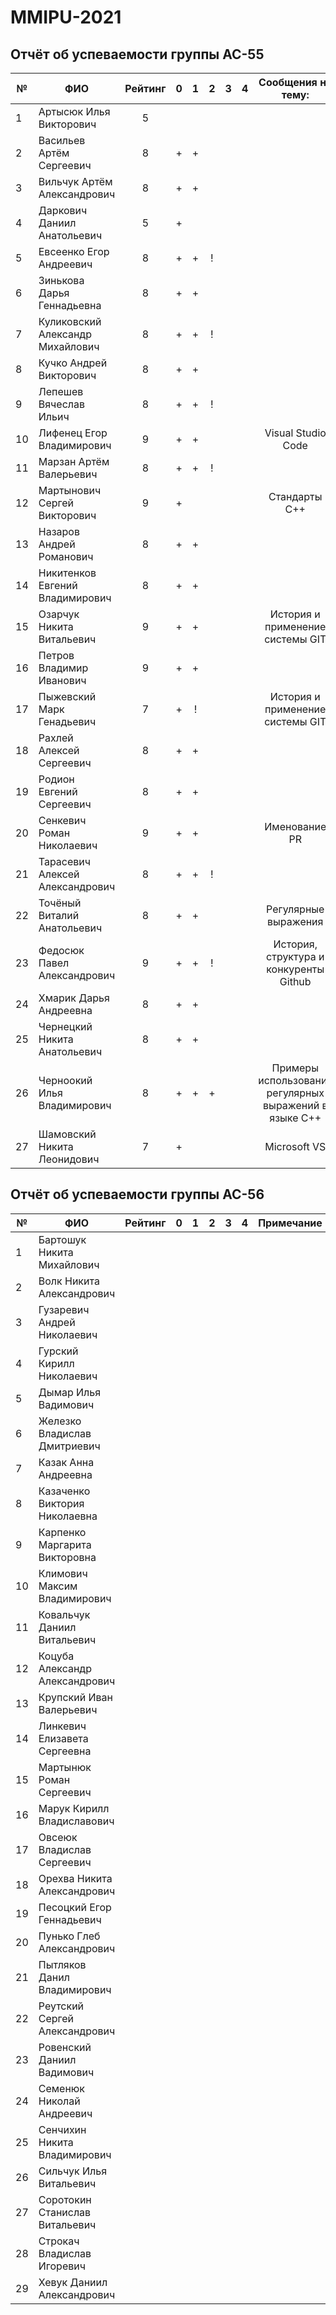 # MMIPU-2021

## Отчёт об успеваемости группы АС-55

|№ |  ФИО                              | Рейтинг | 0 | 1 | 2 | 3 | 4 | Сообщения на тему:|
|--|-----------------------------------|:-------:|:-:|:-:|:-:|:-:|:-:|:----------:|
|1 | Артысюк Илья Викторович           |5        |   |   |   |   |   |            |
|2 | Васильев Артём Сергеевич          |8        | + | + |   |   |   |            |
|3 | Вильчук Артём Александрович       |8        | + | + |   |   |   |            |
|4 | Даркович Даниил Анатольевич       |5        | + |   |   |   |   |            |
|5 | Евсеенко Егор Андреевич           |8        | + | + | ! |   |   |            |
|6 | Зинькова Дарья Геннадьевна        |8        | + | + |   |   |   |            |
|7 | Куликовский Александр Михайлович  |8        | + | + | ! |   |   |            |
|8 | Кучко Андрей Викторович           |8        | + | + |   |   |   |            |
|9 | Лепешев Вячеслав Ильич            |8        | + | + | ! |   |   |            |
|10| Лифенец Егор Владимирович         |9        | + | + |   |   |   | Visual Studio Code|
|11| Марзан Артём Валерьевич           |8        | + | + | ! |   |   |            |
|12| Мартынович Сергей Викторович      |9        | + |   |   |   |   | Стандарты С++|
|13| Назаров Андрей Романович          |8        | + | + |   |   |   |            |
|14| Никитенков Евгений Владимирович   |8        | + | + |   |   |   |            |
|15| Озарчук Никита Витальевич         |9        | + | + |   |   |   | История и применение системы GIT|
|16| Петров Владимир Иванович          |9        | + | + |   |   |   |            |
|17| Пыжевский Марк Генадьевич         |7        | + | ! |   |   |   | История и применение системы GIT|
|18| Рахлей Алексей Сергеевич          |8        | + | + |   |   |   |            |
|19| Родион Евгений Сергеевич          |8        | + | + |   |   |   |            |
|20| Сенкевич Роман Николаевич         |9        | + | + |   |   |   | Именование PR |
|21| Тарасевич Алексей Александрович   |8        | + | + | ! |   |   |            |
|22| Точёный Виталий Анатольевич       |8        | + | + |   |   |   |Регулярные выражения|
|23| Федосюк Павел Александрович       |9        | + | + | ! |   |   |История, структура и конкуренты Github|
|24| Хмарик Дарья Андреевна            |8        | + | + |   |   |   |            |
|25| Чернецкий Никита Анатольевич      |8        | + | + |   |   |   |            |
|26| Черноокий Илья Владимирович       |8        | + | + | + |   |   |Примеры использования регулярных выражений в языке С++|
|27| Шамовский Никита Леонидович       |7        | + |   |   |   |   |Microsoft VS|


## Отчёт об успеваемости группы АС-56

|№ |  ФИО                              | Рейтинг | 0 | 1 | 2 | 3 | 4 | Примечание |
|--|-----------------------------------|:-------:|:-:|:-:|:-:|:-:|:-:|:----------:|
| 1| Бартошук Никита Михайлович        |         |   |   |   |   |   |            |
| 2| Волк Никита Александрович         |         |   |   |   |   |   |            |
| 3| Гузаревич Андрей Николаевич       |         |   |   |   |   |   |            |
| 4| Гурский Кирилл Николаевич         |         |   |   |   |   |   |            |
| 5| Дымар Илья Вадимович              |         |   |   |   |   |   |            |
| 6| Железко Владислав Дмитриевич      |         |   |   |   |   |   |            |
| 7| Казак Анна Андреевна              |         |   |   |   |   |   |            |
| 8| Казаченко Виктория Николаевна     |         |   |   |   |   |   |            |
| 9| Карпенко Маргарита Викторовна     |         |   |   |   |   |   |            |
|10| Климович Максим Владимирович      |         |   |   |   |   |   |            |
|11| Ковальчук Даниил Витальевич       |         |   |   |   |   |   |            |
|12| Коцуба Александр Александрович    |         |   |   |   |   |   |            |
|13| Крупский Иван Валерьевич          |         |   |   |   |   |   |            |
|14| Линкевич Елизавета Сергеевна      |         |   |   |   |   |   |            |
|15| Мартынюк Роман Сергеевич          |         |   |   |   |   |   |            |
|16| Марук Кирилл Владиславович        |         |   |   |   |   |   |            |
|17| Овсеюк Владислав Сергеевич        |         |   |   |   |   |   |            |
|18| Орехва Никита Александрович       |         |   |   |   |   |   |            |
|19| Песоцкий Егор Геннадьевич         |         |   |   |   |   |   |            |
|20| Пунько Глеб Александрович         |         |   |   |   |   |   |            |
|21| Пытляков Данил Владимирович       |         |   |   |   |   |   |            |
|22| Реутский Сергей Александрович     |         |   |   |   |   |   |            |
|23| Ровенский Даниил Вадимович        |         |   |   |   |   |   |            |
|24| Семенюк Николай Андреевич         |         |   |   |   |   |   |            |
|25| Сенчихин Никита Владимирович      |         |   |   |   |   |   |            |
|26| Сильчук Илья Витальевич           |         |   |   |   |   |   |            |
|27| Соротокин Станислав Витальевич    |         |   |   |   |   |   |            |
|28| Строкач Владислав Игоревич        |         |   |   |   |   |   |            |
|29| Хевук Даниил Александрович        |         |   |   |   |   |   |            |
